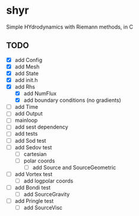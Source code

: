 # shyr

Simple HYdrodynamics with Riemann methods, in C

## TODO

- [x] add Config
- [x] add Mesh
- [x] add State
- [x] add init.h
- [x] add Rhs
  - [x] add NumFlux
  - [x] add boundary conditions (no gradients)
- [ ] add Time
- [ ] add Output
- [ ] mainloop
- [ ] add sest dependency
- [ ] add tests
- [ ] add Sod test
- [ ] add Sedov test
  - [ ] cartesian
  - [ ] polar coords
    - [ ] add Source and SourceGeometric
- [ ] add Vortex test
  - [ ] add logpolar coords
- [ ] add Bondi test
  - [ ] add SourceGravity
- [ ] add Pringle test
  - [ ] add SourceVisc
